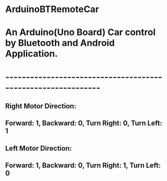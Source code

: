 # ArduinoBTRemoteCar
# An Arduino(Uno Board) Car control by Bluetooth and Android Application.
# -------------------------------------------------------------

## Right Motor Direction:
## Forward: 1, Backward: 0, Turn Right: 0, Turn Left: 1
## Left Motor Direction:
## Forward: 1, Backward: 0, Turn Right: 1, Turn Left: 0
